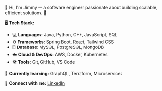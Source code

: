 👋 Hi, I'm Jimmy — a software engineer passionate about building scalable, efficient solutions. 🚀

🖥️ **Tech Stack:**
- 💻 **Languages:** Java, Python, C++, JavaScript, SQL
- ⚙️ **Frameworks:** Spring Boot, React, Tailwind CSS
- 🗄️ **Database:** MySQL, PostgreSQL, MongoDB
- ☁️ **Cloud & DevOps:** AWS, Docker, Kubernetes
- 🛠️ **Tools:** Git, GitHub, VS Code

🌱 **Currently learning:** GraphQL, Terraform, Microservices

🔗 **Connect with me:** [LinkedIn](https://www.linkedin.com/in/jim-nana-akwasi-osei/)
